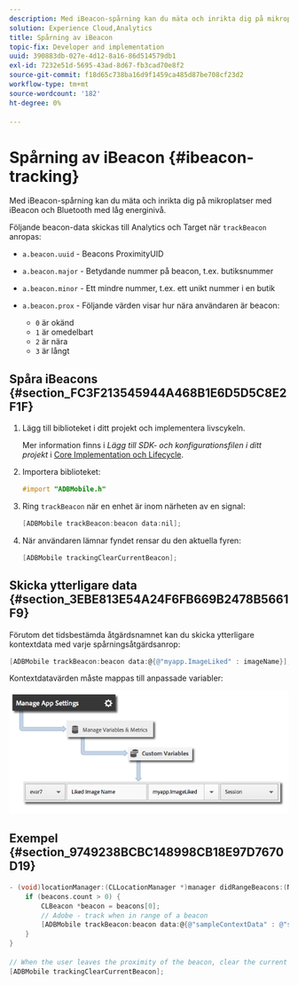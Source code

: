 ```yaml
---
description: Med iBeacon-spårning kan du mäta och inrikta dig på mikroplatser med iBeacon och Bluetooth med låg energinivå.
solution: Experience Cloud,Analytics
title: Spårning av iBeacon
topic-fix: Developer and implementation
uuid: 390883db-027e-4d12-8a16-86d514579db1
exl-id: 7232e51d-5695-43ad-8d67-fb3cad70e8f2
source-git-commit: f18d65c738ba16d9f1459ca485d87be708cf23d2
workflow-type: tm+mt
source-wordcount: '182'
ht-degree: 0%

---
```


# Spårning av iBeacon {#ibeacon-tracking}

Med iBeacon-spårning kan du mäta och inrikta dig på mikroplatser med iBeacon och Bluetooth med låg energinivå.

Följande beacon-data skickas till Analytics och Target när `trackBeacon` anropas:

* `a.beacon.uuid` - Beacons ProximityUID
* `a.beacon.major` - Betydande nummer på beacon, t.ex. butiksnummer
* `a.beacon.minor` - Ett mindre nummer, t.ex. ett unikt nummer i en butik
* `a.beacon.prox` - Följande värden visar hur nära användaren är beacon:

   * `0` är okänd
   * `1` är omedelbart
   * `2` är nära
   * `3` är långt

## Spåra iBeacons {#section_FC3F213545944A468B1E6D5D5C8E2F1F}

1. Lägg till biblioteket i ditt projekt och implementera livscykeln.

   Mer information finns i *Lägg till SDK- och konfigurationsfilen i ditt projekt* i [Core Implementation och Lifecycle](/help/ios/getting-started/dev-qs.md).
1. Importera biblioteket:

   ```objective-c
   #import "ADBMobile.h"
   ```

1. Ring `trackBeacon` när en enhet är inom närheten av en signal:

   ```objective-c
   [ADBMobile trackBeacon:beacon data:nil];
   ```

1. När användaren lämnar fyndet rensar du den aktuella fyren:

   ```objective-c
   [ADBMobile trackingClearCurrentBeacon];
   ```

## Skicka ytterligare data {#section_3EBE813E54A24F6FB669B2478B5661F9}

Förutom det tidsbestämda åtgärdsnamnet kan du skicka ytterligare kontextdata med varje spårningsåtgärdsanrop:

```objective-c
[ADBMobile trackBeacon:beacon data:@{@"myapp.ImageLiked" : imageName}];
```

Kontextdatavärden måste mappas till anpassade variabler:

![](assets/map-variable-context-ltv.png)

## Exempel {#section_9749238BCBC148998CB18E97D7670D19}

```objective-c
- (void)locationManager:(CLLocationManager *)manager didRangeBeacons:(NSArray *)beacons inRegion:(CLBeaconRegion *)region { 
    if (beacons.count > 0) { 
        CLBeacon *beacon = beacons[0]; 
        // Adobe - track when in range of a beacon 
        [ADBMobile trackBeacon:beacon data:@{@"sampleContextData" : @"sampleContextDataVal"}]; 
    } 
} 
 
// When the user leaves the proximity of the beacon, clear the current beacon 
[ADBMobile trackingClearCurrentBeacon];
```
